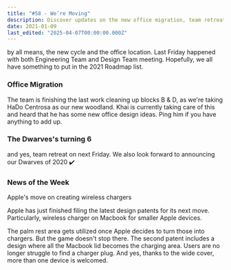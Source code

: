 ```yaml
---
title: "#58 - We’re Moving"
description: Discover updates on the new office migration, team retreat, and Apple’s innovative wireless charger patents for MacBook in this week’s news roundup.
date: 2021-01-09
last_edited: "2025-04-07T00:00:00.000Z"
---
```


by all means, the new cycle and the office location. Last Friday happened with both Engineering Team and Design Team meeting. Hopefully, we all have something to put in the 2021 Roadmap list.

### Office Migration

The team is finishing the last work cleaning up blocks B & D, as we're taking HaDo Centrosa as our new woodland. Khai is currently taking care of this and heard that he has some new office design ideas. Ping him if you have anything to add up.

### The Dwarves's turning 6

and yes, team retreat on next Friday. We also look forward to announcing our Dwarves of 2020 ✔️

### News of the Week

Apple's move on creating wireless chargers

Apple has just finished filing the latest design patents for its next move. Particularly, wireless charger on Macbook for smaller Apple devices.

The palm rest area gets utilized once Apple decides to turn those into chargers. But the game doesn't stop there. The second patent includes a design where all the Macbook lid becomes the charging area. Users are no longer struggle to find a charger plug. And yes, thanks to the wide cover, more than one device is welcomed.
